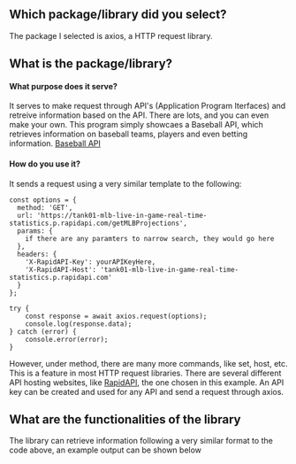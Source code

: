 ## Which package/library did you select?
The package I selected is axios, a HTTP request library.
## What is the package/library?
#### What purpose does it serve?
It serves to make request through API's (Application Program Iterfaces) and retreive information based on the API. There are lots, and you can even make your own. This program simply showcaes a Baseball API, which retrieves information on baseball teams, players and even betting information. [Baseball API](https://rapidapi.com/tank01/api/tank01-mlb-live-in-game-real-time-statistics)
#### How do you use it?
It sends a request using a very similar template to the following:
```
const options = {
  method: 'GET',
  url: 'https://tank01-mlb-live-in-game-real-time-statistics.p.rapidapi.com/getMLBProjections',
  params: {
    if there are any paramters to narrow search, they would go here
  },
  headers: {
    'X-RapidAPI-Key': yourAPIKeyHere,
    'X-RapidAPI-Host': 'tank01-mlb-live-in-game-real-time-statistics.p.rapidapi.com'
  }
};

try {
	const response = await axios.request(options);
	console.log(response.data);
} catch (error) {
	console.error(error);
}
```
However, under method, there are many more commands, like set, host, etc. This is a feature in most HTTP request libraries. 
There are several different API hosting websites, like [RapidAPI](https://rapidapi.com/hub), the one chosen in this example.
An API key can be created and used for any API and send a request through axios. 
## What are the functionalities of the library
The library can retrieve information following a very similar format to the code above, an example output can be shown below
